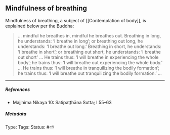 ## Mindfulness of breathing  # 

Mindfulness of breathing, a subject of [[Contemplation of body]], is explained below per the Buddha:

> ... mindful he breathes in, mindful he breathes out. Breathing in long, he understands: ‘I breathe in long’; or breathing out long, he understands: ‘I breathe out long.’ Breathing in short, he understands: ‘I breathe in short’; or breathing out short, he understands: ‘I breathe out short' ... He trains thus: ‘I will breathe in experiencing the whole body’; he trains thus: ‘I will breathe out experiencing the whole body.’ ... He trains thus: ‘I will breathe in tranquilizing the bodily formation’; he trains thus: ‘I will breathe out tranquilizing the bodily formation.’ ... 

___

##### References

- Majjhima Nikaya 10: Satipaṭṭhāna Sutta; I 55–63

##### Metadata
Type: 
Tags:
Status: #⛅️ 